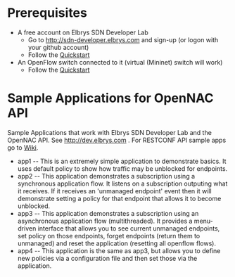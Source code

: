 # Prerequisites
   - A free account on Elbrys SDN Developer Lab 
       - Go to http://sdn-developer.elbrys.com and sign-up (or logon with your github account)
       - Follow the [Quickstart](https://github.com/Elbrys/SDN-Developer-Lab/wiki)
   - An OpenFlow switch connected to it (virtual (Mininet) switch will work)
       - Follow the [Quickstart](https://github.com/Elbrys/SDN-Developer-Lab/wiki)

# Sample Applications for OpenNAC API
Sample Applications that work with Elbrys SDN Developer Lab and the OpenNAC API.  See http://dev.elbrys.com .  For RESTCONF API sample apps go to [Wiki](https://github.com/Elbrys/SDN-Developer-Lab/wiki).

* app1 -- This is an extremely simple application to demonstrate basics.  It uses default policy to show how traffic may be unblocked for endpoints.
* app2 -- This application demonstrates a subscription using a synchronous application flow.  It listens on a subscription outputing what it receives.  If it receives an 'unmanaged endpoint' event then it will demonstrate setting a policy for that endpoint that allows it to become unblocked.
* app3 -- This application demonstrates a subscription  using an asynchronous application flow (multithreaded).  It provides a menu-driven interface that allows you to see current unmanaged endpoints, set policy on those endpoints, forget endpoints (return them to unmanaged) and reset the application (resetting all openflow flows).
* app4 -- This application is the same as app3, but allows you to define new policies via a configuration file and then set those via the application.
